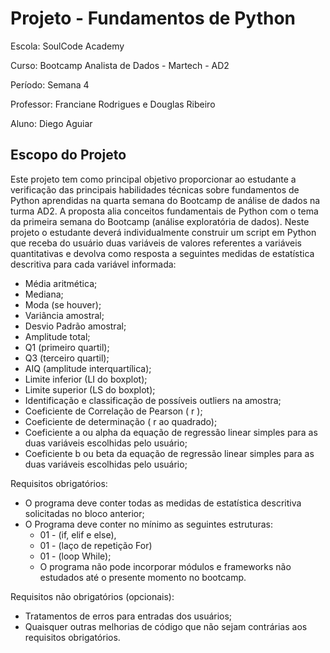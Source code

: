 # **Projeto - Fundamentos de Python**

Escola: SoulCode Academy

Curso: Bootcamp Analista de Dados - Martech - AD2

Período: Semana 4

Professor: Franciane Rodrigues e Douglas Ribeiro

Aluno: Diego Aguiar

## **Escopo do Projeto**
Este projeto tem como principal objetivo proporcionar ao estudante a verificação  das principais habilidades técnicas sobre fundamentos de Python aprendidas na quarta semana do Bootcamp de análise de dados na turma AD2. A proposta alia conceitos fundamentais de Python com o tema da primeira semana do Bootcamp (análise exploratória de dados).
Neste projeto o estudante deverá individualmente construir um script em Python que receba do usuário duas variáveis de valores referentes a variáveis quantitativas e devolva como resposta a seguintes medidas de estatística descritiva para cada variável informada:

* Média aritmética;
* Mediana;
* Moda (se houver);
* Variância amostral;
* Desvio Padrão amostral;
* Amplitude total;
* Q1 (primeiro quartil);
* Q3 (terceiro quartil);
* AIQ (amplitude interquartílica);
* Limite inferior (LI do boxplot);
* Limite superior (LS do boxplot);
* Identificação e classificação de possíveis outliers na amostra;
* Coeficiente de Correlação de Pearson ( r );
* Coeficiente de determinação ( r ao quadrado);
* Coeficiente a ou alpha da equação de regressão linear simples para as duas variáveis escolhidas pelo usuário;
* Coeficiente b ou beta da equação de regressão linear simples para as duas variáveis escolhidas pelo usuário;

Requisitos obrigatórios:

* O programa deve conter todas as medidas de estatística descritiva solicitadas no bloco anterior;
* O Programa deve conter no mínimo as seguintes estruturas:
  * 01 - (if, elif e else),
  * 01 - (laço de repetição For)
  * 01 - (loop While);
  * O programa não pode incorporar módulos e frameworks não estudados até o presente momento no bootcamp.

Requisitos não obrigatórios (opcionais):

* Tratamentos de erros para entradas dos usuários;
* Quaisquer outras melhorias de código que não sejam contrárias aos requisitos obrigatórios.
